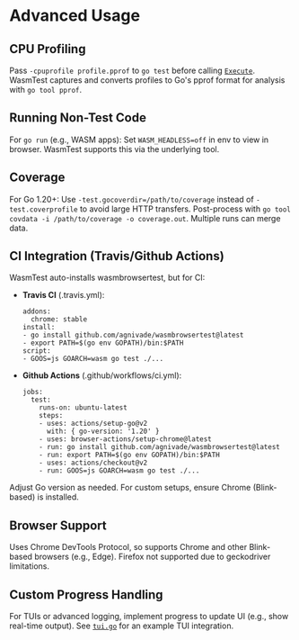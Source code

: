 # Advanced Usage

## CPU Profiling

Pass `-cpuprofile profile.pprof` to `go test` before calling [`Execute`](wasmtest.go). WasmTest captures and converts profiles to Go's pprof format for analysis with `go tool pprof`.

## Running Non-Test Code

For `go run` (e.g., WASM apps): Set `WASM_HEADLESS=off` in env to view in browser. WasmTest supports this via the underlying tool.

## Coverage

For Go 1.20+: Use `-test.gocoverdir=/path/to/coverage` instead of `-test.coverprofile` to avoid large HTTP transfers. Post-process with `go tool covdata -i /path/to/coverage -o coverage.out`. Multiple runs can merge data.

## CI Integration (Travis/Github Actions)

WasmTest auto-installs wasmbrowsertest, but for CI:

- **Travis CI** (.travis.yml):
  ```
  addons:
    chrome: stable
  install:
  - go install github.com/agnivade/wasmbrowsertest@latest
  - export PATH=$(go env GOPATH)/bin:$PATH
  script:
  - GOOS=js GOARCH=wasm go test ./...
  ```

- **Github Actions** (.github/workflows/ci.yml):
  ```
  jobs:
    test:
      runs-on: ubuntu-latest
      steps:
      - uses: actions/setup-go@v2
        with: { go-version: '1.20' }
      - uses: browser-actions/setup-chrome@latest
      - run: go install github.com/agnivade/wasmbrowsertest@latest
      - run: export PATH=$(go env GOPATH)/bin:$PATH
      - uses: actions/checkout@v2
      - run: GOOS=js GOARCH=wasm go test ./...
  ```

Adjust Go version as needed. For custom setups, ensure Chrome (Blink-based) is installed.

## Browser Support

Uses Chrome DevTools Protocol, so supports Chrome and other Blink-based browsers (e.g., Edge). Firefox not supported due to geckodriver limitations.

## Custom Progress Handling

For TUIs or advanced logging, implement progress to update UI (e.g., show real-time output). See [`tui.go`](tui.go) for an example TUI integration.